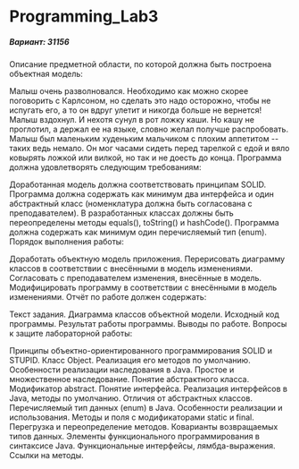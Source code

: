 # Programming_Lab3

##### Вариант: 31156

Описание предметной области, по которой должна быть построена объектная модель:

Малыш очень разволновался. Необходимо как можно скорее поговорить с Карлсоном, но сделать это надо осторожно, чтобы не испугать его, а то он вдруг улетит и никогда больше не вернется! Малыш вздохнул. И нехотя сунул в рот ложку каши. Но кашу не проглотил, а держал ее на языке, словно желал получше распробовать. Малыш был маленьким худеньким мальчиком с плохим аппетитом -- таких ведь немало. Он мог часами сидеть перед тарелкой с едой и вяло ковырять ложкой или вилкой, но так и не доесть до конца.
Программа должна удовлетворять следующим требованиям:

Доработанная модель должна соответствовать принципам SOLID.
Программа должна содержать как минимум два интерфейса и один абстрактный класс (номенклатура должна быть согласована с преподавателем).
В разработанных классах должны быть переопределены методы equals(), toString() и hashCode().
Программа должна содержать как минимум один перечисляемый тип (enum).
Порядок выполнения работы:

Доработать объектную модель приложения.
Перерисовать диаграмму классов в соответствии с внесёнными в модель изменениями.
Согласовать с преподавателем изменения, внесённые в модель.
Модифицировать программу в соответствии с внесёнными в модель изменениями.
Отчёт по работе должен содержать:

Текст задания.
Диаграмма классов объектной модели.
Исходный код программы.
Результат работы программы.
Выводы по работе.
Вопросы к защите лабораторной работы:

Принципы объектно-ориентированного программирования SOLID и STUPID.
Класс Object. Реализация его методов по умолчанию.
Особенности реализации наследования в Java. Простое и множественное наследование.
Понятие абстрактного класса. Модификатор abstract.
Понятие интерфейса. Реализация интерфейсов в Java, методы по умолчанию. Отличия от абстрактных классов.
Перечисляемый тип данных (enum) в Java. Особенности реализации и использования.
Методы и поля с модификаторами static и final.
Перегрузка и переопределение методов. Коварианты возвращаемых типов данных.
Элементы функционального программирования в синтаксисе Java. Функциональные интерфейсы, лямбда-выражения. Ссылки на методы.
